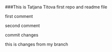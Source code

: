 ###This is Tatjana Titova first repo and readme file

first comment

second comment

commit changes

this is changes from my branch
